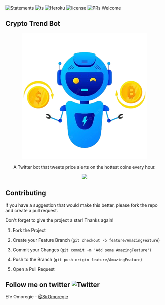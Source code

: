 <div  id="top"></div> 
  
  
  

<!-- PROJECT SHIELDS -->

<!--

*** I'm using markdown "reference style" links for readability.

*** Reference links are enclosed in brackets [ ] instead of parentheses ( ).

*** See the bottom of this document for the declaration of the reference variables

*** for contributors-url, forks-url, etc. This is an optional, concise syntax you may use.

*** https://www.markdownguide.org/basic-syntax/#reference-style-links

--> 
![Statements](https://img.shields.io/badge/Test%20Coverage-93.33%25-brightgreen.svg?style=flat) ![ts](https://badgen.net/badge/-/TypeScript/blue?icon=typescript&label) ![Heroku](https://heroku-badge.herokuapp.com/?app=heroku-badge) ![license](https://img.shields.io/github/license/marvelefe/cryptotrendbot) ![PRs Welcome](https://img.shields.io/badge/PRs-welcome-brightgreen.svg?style=flat-square)


 
<!-- ABOUT THE PROJECT -->

## Crypto Trend Bot 
   
  
<p align="center">
  <img src="https://github.com/marvelefe/cryptotrendbot/blob/main/bot.png?raw=true" />
</p> 

<p align="center"> 
A Twitter bot that tweets price alerts on the hottest coins every hour. 
</p>  
  

  
<p align="center"> 
<a href="https://twitter.com/cryptotrendbot"> 
  <img src="https://img.shields.io/twitter/url/https/twitter.com/cloudposse.svg?style=?style=for-the-badge&logo=twitter&label=Follow%20%40cryptotrendbot" height="50" />
  </a> 
</p>  


<!-- CONTRIBUTING -->

## Contributing

 If you have a suggestion that would make this better, please fork the repo and create a pull request.  

Don't forget to give the project a star! Thanks again!

  

1. Fork the Project

2. Create your Feature Branch (`git checkout -b feature/AmazingFeature`)

3. Commit your Changes (`git commit -m 'Add some AmazingFeature'`)

4. Push to the Branch (`git push origin feature/AmazingFeature`)

5. Open a Pull Request

   

  
  
  

  

## Follow me on twitter ![Twitter](https://badgen.net/badge/icon/twitter?icon=twitter&label)

Efe Omoregie - [@SirOmoregie](https://twitter.com/SirOmoregie) 
   
  
   
   